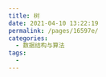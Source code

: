 ```yaml
---
title: 树
date: 2021-04-10 13:22:19
permalink: /pages/16597e/
categories:
  - 数据结构与算法
tags:
  - 
---
```


